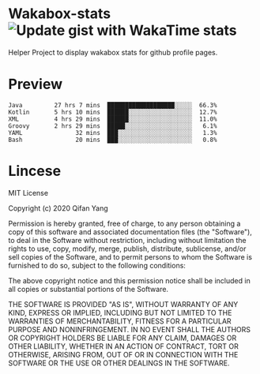  # Wakabox-stats ![Update gist with WakaTime stats](https://github.com/underwindfall/wakabox-stats/workflows/Update%20gist%20with%20WakaTime%20stats/badge.svg)

  Helper Project to display wakabox stats for github profile pages. 
 # Preview 
  
  ```  
 Java         27 hrs 7 mins  ███████████████████░░░░░  66.3%
Kotlin       5 hrs 10 mins  ██████░░░░░░░░░░░░░░░░░░  12.7%
XML          4 hrs 29 mins  ██████░░░░░░░░░░░░░░░░░░  11.0%
Groovy       2 hrs 29 mins  █████░░░░░░░░░░░░░░░░░░░   6.1%
YAML               32 mins  ███░░░░░░░░░░░░░░░░░░░░░   1.3%
Bash               20 mins  ███░░░░░░░░░░░░░░░░░░░░░   0.8% 
 ``` 
  
 
 # Lincese 

  MIT License

  Copyright (c) 2020 Qifan Yang
  
  Permission is hereby granted, free of charge, to any person obtaining a copy
  of this software and associated documentation files (the "Software"), to deal
  in the Software without restriction, including without limitation the rights
  to use, copy, modify, merge, publish, distribute, sublicense, and/or sell
  copies of the Software, and to permit persons to whom the Software is
  furnished to do so, subject to the following conditions:
  
  The above copyright notice and this permission notice shall be included in all
  copies or substantial portions of the Software.
  
  THE SOFTWARE IS PROVIDED "AS IS", WITHOUT WARRANTY OF ANY KIND, EXPRESS OR
  IMPLIED, INCLUDING BUT NOT LIMITED TO THE WARRANTIES OF MERCHANTABILITY,
  FITNESS FOR A PARTICULAR PURPOSE AND NONINFRINGEMENT. IN NO EVENT SHALL THE
  AUTHORS OR COPYRIGHT HOLDERS BE LIABLE FOR ANY CLAIM, DAMAGES OR OTHER
  LIABILITY, WHETHER IN AN ACTION OF CONTRACT, TORT OR OTHERWISE, ARISING FROM,
  OUT OF OR IN CONNECTION WITH THE SOFTWARE OR THE USE OR OTHER DEALINGS IN THE
  SOFTWARE.
